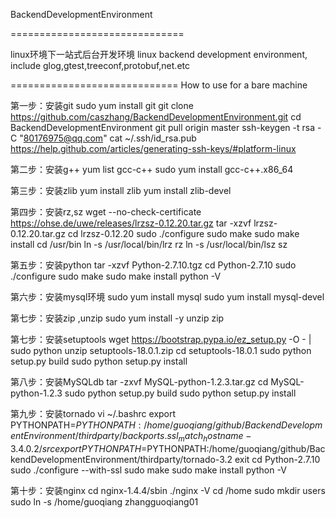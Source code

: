 BackendDevelopmentEnvironment

==============================

linux环境下一站式后台开发环境
linux backend development environment, include glog,gtest,treeconf,protobuf,net.etc

=============================
How to use for a bare machine

第一步：安装git
sudo yum install git
git clone https://github.com/caszhang/BackendDevelopmentEnvironment.git
cd BackendDevelopmentEnvironment
git pull origin master
ssh-keygen -t rsa -C "80176975@qq.com"
cat ~/.ssh/id_rsa.pub
https://help.github.com/articles/generating-ssh-keys/#platform-linux

第二步：安装g++
yum list gcc-c++
sudo yum install gcc-c++.x86_64

第三步：安装zlib
yum install zlib
yum install zlib-devel

第四步：安装rz,sz
wget --no-check-certificate https://ohse.de/uwe/releases/lrzsz-0.12.20.tar.gz
tar -xzvf lrzsz-0.12.20.tar.gz 
cd lrzsz-0.12.20
sudo ./configure
sudo make
sudo make install
cd /usr/bin
ln -s /usr/local/bin/lrz rz
ln -s /usr/local/bin/lsz sz

第五步：安装python
tar -xzvf Python-2.7.10.tgz
cd Python-2.7.10
sudo ./configure
sudo make
sudo make install
python -V

第六步：安装mysql环境
sudo yum install mysql
sudo yum install mysql-devel

第七步：安装zip ,unzip
sudo yum install -y unzip zip

第七步：安装setuptools
wget https://bootstrap.pypa.io/ez_setup.py -O - | sudo python
unzip setuptools-18.0.1.zip
cd setuptools-18.0.1
sudo python setup.py build
sudo python setup.py install 

第八步：安装MySQLdb
tar -zxvf MySQL-python-1.2.3.tar.gz 
cd MySQL-python-1.2.3
sudo python setup.py build
sudo python setup.py install

第九步：安装tornado
 vi ~/.bashrc 
export PYTHONPATH=$PYTHONPATH:/home/guoqiang/github/BackendDevelopmentEnvironment/thirdparty/backports.ssl_match_hostname-3.4.0.2/src
export PYTHONPATH=$PYTHONPATH:/home/guoqiang/github/BackendDevelopmentEnvironment/thirdparty/tornado-3.2
exit
cd Python-2.7.10
sudo ./configure --with-ssl
sudo make
sudo make install
python -V

第十步：安装nginx
cd nginx-1.4.4/sbin
./nginx -V
cd /home
sudo mkdir users
sudo ln -s /home/guoqiang zhangguoqiang01


